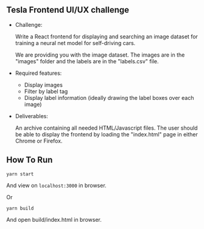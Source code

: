 Tesla Frontend UI/UX challenge
------------------------------

- Challenge: 

  Write a React frontend for displaying and searching an image dataset for training
  a neural net model for self-driving cars.

  We are providing you with the image dataset. The images are in the "images" folder
  and the labels are in the "labels.csv" file.

- Required features:

  - Display images
  - Filter by label tag
  - Display label information (ideally drawing the label boxes over each image)

- Deliverables:

  An archive containing all needed HTML/Javascript files. The user should be able
  to display the frontend by loading the "index.html" page in either Chrome or Firefox.

How To Run
----------

```
yarn start
```
And view on `localhost:3000` in browser.

Or

```
yarn build
```

And open build/index.html in browser.
